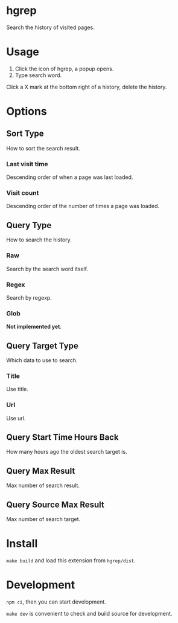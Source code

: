 # hgrep

Search the history of visited pages.

# Usage

1. Click the icon of hgrep, a popup opens.
2. Type search word.

Click a X mark at the bottom right of a history, delete the history.

# Options

## Sort Type

How to sort the search result.

### Last visit time

Descending order of when a page was last loaded.

### Visit count

Descending order of the number of times a page was loaded.

## Query Type

How to search the history.

### Raw

Search by the search word itself.

### Regex

Search by regexp.

### Glob

**Not implemented yet**.

## Query Target Type

Which data to use to search.

### Title

Use title.

### Url

Use url.

## Query Start Time Hours Back

How many hours ago the oldest search target is.

## Query Max Result

Max number of search result.

## Query Source Max Result

Max number of search target.

# Install

`make build` and load this extension from `hgrep/dist`.

# Development

`npm ci`, then you can start development.

`make dev` is convenient to check and build source for development.
